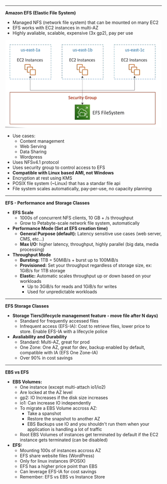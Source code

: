 ****
**Amazon EFS (Elastic File System)**

* Managed NFS (network file system) that can be mounted on many EC2
* EFS works with EC2 instances in multi-AZ
* Highly avaliable, scalable, expensive (3x gp2), pay per use

![EFS Example](./images/efs-example.png)

* Use cases:
    * Content management
    * Web Serving
    * Data Sharing
    * Wordpress
* Uses NFSv4.1 protocol
* Uses security group to control access to EFS
* **Compatible with Linux based AMI, not Windows**
* Encryption at rest using KMS
* POSIX file system (~Linux) that has a standar file api
* File system scales automatically, pay-per-use, no capacity planning
****

**EFS - Performance and Storage Classes**

* **EFS Scale**
    * 1000s of concurrent NFS clients, 10 GB + /s throughput
    * Grow to Petabyte-scale network file system, automatically
* **Performance Mode (Set at EFS creation time)**
    * **General Purpose (default):** Latency sensitive use cases (web server, CMS, etc...)
    * **Max I/O:** higher latency, throughput, highly parallel (big data, media processing)
* **Throughput Mode**
    * **Bursting:** 1TB = 50MiB/s + burst up to 100MiB/s
    * **Provisioned:** Set your throughput regardless of storage size, ex: 1GiB/s for 1TB storage
    * **Elastic:** Automatic scales throughput up or down based on your workloads
        * Up to 3GiB/s for reads and 1GiB/s for writes
        * Used for unpredictable workloads
****

**EFS Storage Classes**

* **Storage Tiers(lifecycle management feature - move file after N days)**
    * Standard for frequently accessed files
    * Infrequent access (EFS-IA): Cost to retrieve files, lower price to store. Enable EFS-IA with a lifecycle police
* **Avaliability and Durability**
    * Standard: Multi-AZ, great for prod
    * One Zone: One AZ, great for dev, backup enabled by default, compatible with IA (EFS One Zone-IA)
    * Over 90% in cost savings
****

**EBS vs EFS**

* **EBS Volumes:**
    * One instance (except multi-attach io1/io2)
    * Are locked at the AZ level
    * gp2: IO Increases if the disk size increases
    * io1: Can increase IO independently
    * To migrate a EBS Volume accross AZ:
        * Take a spanshot
        * Restore the snapshot to another AZ
        * EBS Backups use IO and you shouldn't run them when your application is handling a lot of traffic
    * Root EBS Volumes of instances get terminated by default if the EC2 instance gets terminated (can be disabled)
* **EFS:**
    * Mounting 100s of instances accross AZ
    * EFS share website files (WordPress)
    * Only for linux instances (POSIX)
    * EFS has a higher price point than EBS
    * Can leverage EFS-IA for cost savings
    * Remember: EFS vs EBS vs Instance Store